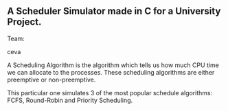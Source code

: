 
## A Scheduler Simulator made in C for a University Project. 
Team:
<dl>
    <dt>ceva</dt>
</dl>

A Scheduling Algorithm is the algorithm which tells us how much CPU time we can allocate to the processes. These scheduling algorithms are either preemptive or non-preemptive. 

This particular one simulates 3 of the most popular schedule algorithms: FCFS, Round-Robin and Priority Scheduling.

